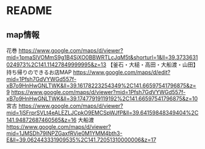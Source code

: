 # README

## map情報
花巻
https://www.google.com/maps/d/viewer?mid=1pmaSlVOMmS9g1B4SjXO0BBWRTLcJqM5t&shorturl=1&ll=39.3733631024973%2C141.11427849999995&z=13
【釜石・大槌・高田・大船渡・山田】持ち帰りのできるお店MAP
https://www.google.com/maps/d/edit?mid=1Pfsh7GdVYWGd557f-xB7o9HnHwGNLTWK&ll=39.16178223254349%2C141.66597541796875&z=9
https://www.google.com/maps/d/viewer?mid=1Pfsh7GdVYWGd557f-xB7o9HnHwGNLTWK&ll=39.17477919119192%2C141.66597541796875&z=10
宮古
https://www.google.com/maps/d/viewer?mid=1jSFrprSVLt4eALEZLJCpkO9EMCSpWJfP&ll=39.64159848349404%2C141.94872687460565&z=16
大船渡
https://www.google.com/maps/d/viewer?mid=1JMSDh79INPZGaxfRVie0M1YMM4bth3-E&ll=39.062443331909535%2C141.72051310000006&z=17
